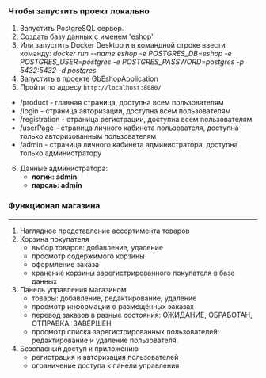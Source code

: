 ### Чтобы запустить проект локально

1. Запустить PostgreSQL сервер.
2. Создать базу данных с именем 'eshop' 
3. Или запустить Docker Desktop и в командной строке
   ввести команду:
   *docker run --name eshop -e POSTGRES_DB=eshop -e POSTGRES_USER=postgres
   -e POSTGRES_PASSWORD=postgres -p 5432:5432 -d postgres*
4. Запустить в проекте GbEshopApplication 
5. Пройти по адресу ```http://localhost:8080/```
 - /product - главная страница, доступна всем пользователям
 - /login - страница авторизации, доступна всем пользователям
 - /registration - страница регистрации, доступна всем пользователям
 - /userPage - страница личного кабинета пользователя, доступна 
   только авторизованным пользователям
 - /admin - страница личного кабинета администратора,
   доступна только администратору
6. Данные администратора:
   - **логин: admin**
   - **пароль: admin**
### Функционал магазина
___
1. Наглядное представление ассортимента товаров
2. Корзина покупателя
   * выбор товаров: добавление, удаление
   * просмотр содержимого корзины
   * оформление заказа
   * хранение корзины зарегистрированного покупателя в базе данных
3. Панель управления магазином
   * товары: добавление, редактирование, удаление
   * просмотр информации о размещённых заказах
   * перевод заказов в разные состояния: ОЖИДАНИЕ, ОБРАБОТАН, ОТПРАВКА, ЗАВЕРШЕН
   * просмотр списка зарегистрированных пользователей:
  редактирование и удаление пользователя.
4. Безопасный доступ к приложению
   * регистрация и авторизация пользователей
   * ограничение доступа к панели управления
